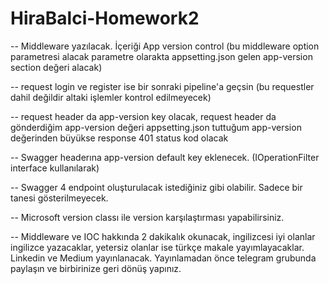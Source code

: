 # HiraBalci-Homework2
-- Middleware yazılacak. İçeriği App version control (bu middleware option parametresi alacak parametre olarakta appsetting.json gelen app-version section değeri alacak)

-- request login ve register ise bir sonraki pipeline'a geçsin (bu requestler dahil değildir altaki işlemler kontrol edilmeyecek)

-- request header da app-version key olacak, request header da gönderdiğim app-version değeri appsetting.json tuttuğum app-version değerinden büyükse response 401 status kod olacak

-- Swagger headerına app-version default key eklenecek. (IOperationFilter interface kullanılarak)

-- Swagger 4 endpoint oluşturulacak istediğiniz gibi olabilir. Sadece bir tanesi gösterilmeyecek.

-- Microsoft version classı ile version karşılaştırması yapabilirsiniz.

-- Middleware ve IOC hakkında 2 dakikalık okunacak, ingilizcesi iyi olanlar ingilizce yazacaklar, yetersiz olanlar ise türkçe makale yayımlayacaklar. Linkedin ve Medium yayınlanacak. Yayınlamadan önce telegram grubunda paylaşın ve birbirinize geri dönüş yapınız.

